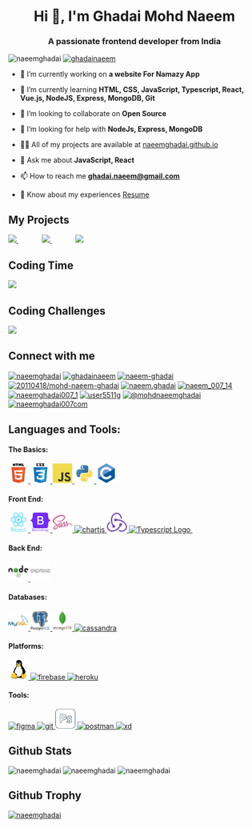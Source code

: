 <h1 align="center">Hi 👋, I'm Ghadai Mohd Naeem</h1>
<h3 align="center">A passionate frontend developer from India</h3>

<a><img src="https://komarev.com/ghpvc/?username=naeemghadai&label=Profile%20views&color=0e75b6&style=flat" alt="naeemghadai" height="20"/></a> 
<a href="https://twitter.com/ghadainaeem" target="blank"><img src="https://img.shields.io/twitter/follow/ghadainaeem?logo=twitter&style=for-the-badge" alt="ghadainaeem" height="20"/></a>


- 🔭 I’m currently working on **a website For Namazy App**

- 🌱 I’m currently learning **HTML, CSS, JavaScript, Typescript, React, Vue.js, NodeJS, Express, MongoDB, Git**

- 👯 I’m looking to collaborate on **Open Source**

- 🤝 I’m looking for help with **NodeJs, Express, MongoDB**

- 👨‍💻 All of my projects are available at [naeemghadai.github.io](naeemghadai.github.io)

- 💬 Ask me about **JavaScript, React**

- 📫 How to reach me **ghadai.naeem@gmail.com**

- 📄 Know about my experiences [Resume](https://drive.google.com/file/d/1B046hJZH4n2zPEcNAVlQKoOph32CfRZk/view?usp=sharing)

## My Projects

<a align="left" href="https://nsalon.netlify.app" target="_blank">
<img width="400" src="https://user-images.githubusercontent.com/51822103/196030656-49036a1e-8ec9-4279-bc09-8a08698e8770.PNG"/>
</a>
&nbsp; 	&nbsp; 	&nbsp; 	&nbsp; 	&nbsp; 	&nbsp;
<a href="https://nrestaurent.netlify.app" target="_blank">
<img width="400" src="https://user-images.githubusercontent.com/51822103/196030809-59e9c375-e6ea-427d-9fee-0d4b7cff16c5.PNG"/>
</a>
&nbsp; 	&nbsp; 	&nbsp; 	&nbsp; 	&nbsp; 	&nbsp;
<a href="https://shareeazy-production.up.railway.app" target="_blank">
<img width="400" src="https://user-images.githubusercontent.com/51822103/197389738-e5d85842-a9c4-465e-9f88-5b31ca1023be.PNG"/>
</a>


## Coding Time
<div>
  <img src="https://github-readme-stats.vercel.app/api/wakatime?username=@Naeem&compact=True"  height: "400"/>
</div>

## Coding Challenges
<img src="https://www.codewars.com/users/NAEEMGHADAI/badges/large"/>

## Connect with me

<p align="left">
<a href="https://codepen.io/naeemghadai" target="blank"><img align="center" src="https://raw.githubusercontent.com/rahuldkjain/github-profile-readme-generator/master/src/images/icons/Social/codepen.svg" alt="naeemghadai" height="30" width="40" /></a>
<a href="https://twitter.com/ghadainaeem" target="blank"><img align="center" src="https://raw.githubusercontent.com/rahuldkjain/github-profile-readme-generator/master/src/images/icons/Social/twitter.svg" alt="ghadainaeem" height="30" width="40" /></a>
<a href="https://linkedin.com/in/naeem-ghadai" target="blank"><img align="center" src="https://raw.githubusercontent.com/rahuldkjain/github-profile-readme-generator/master/src/images/icons/Social/linked-in-alt.svg" alt="naeem-ghadai" height="30" width="40" /></a>
<a href="https://stackoverflow.com/users/20110418/mohd-naeem-ghadai" target="blank"><img align="center" src="https://raw.githubusercontent.com/rahuldkjain/github-profile-readme-generator/master/src/images/icons/Social/stack-overflow.svg" alt="20110418/mohd-naeem-ghadai" height="30" width="40" /></a>
<a href="https://fb.com/naeem.ghadai" target="blank"><img align="center" src="https://raw.githubusercontent.com/rahuldkjain/github-profile-readme-generator/master/src/images/icons/Social/facebook.svg" alt="naeem.ghadai" height="30" width="40" /></a>
<a href="https://instagram.com/naeem_007_14" target="blank"><img align="center" src="https://raw.githubusercontent.com/rahuldkjain/github-profile-readme-generator/master/src/images/icons/Social/instagram.svg" alt="naeem_007_14" height="30" width="40" /></a>
<a href="https://www.hackerrank.com/naeemghadai007_1" target="blank"><img align="center" src="https://raw.githubusercontent.com/rahuldkjain/github-profile-readme-generator/master/src/images/icons/Social/hackerrank.svg" alt="naeemghadai007_1" height="30" width="40" /></a>
<a href="https://leetcode.com/naeemghadai" target="blank"><img align="center" src="https://raw.githubusercontent.com/rahuldkjain/github-profile-readme-generator/master/src/images/icons/Social/leet-code.svg" alt="user5511g" height="30" width="40" /></a>
<a href="https://www.hackerearth.com/@mohdnaeemghadai" target="blank"><img align="center" src="https://raw.githubusercontent.com/rahuldkjain/github-profile-readme-generator/master/src/images/icons/Social/hackerearth.svg" alt="@mohdnaeemghadai" height="30" width="40" /></a>
<a href="https://auth.geeksforgeeks.org/user/naeemghadai007com" target="blank"><img align="center" src="https://raw.githubusercontent.com/rahuldkjain/github-profile-readme-generator/master/src/images/icons/Social/geeks-for-geeks.svg" alt="naeemghadai007com" height="30" width="40" /></a>
</p>

## Languages and Tools:
<h4>The Basics:</h4>
<a href="https://www.w3.org/html/" target="_blank" rel="noreferrer"> <img src="https://raw.githubusercontent.com/devicons/devicon/master/icons/html5/html5-original-wordmark.svg" alt="html5" width="40" height="40"/> </a>
<a href="https://www.w3schools.com/css/" target="_blank" rel="noreferrer"> <img src="https://raw.githubusercontent.com/devicons/devicon/master/icons/css3/css3-original-wordmark.svg" alt="css3" width="40" height="40"/> </a>
<a href="https://developer.mozilla.org/en-US/docs/Web/JavaScript" target="_blank" rel="noreferrer"> <img src="https://raw.githubusercontent.com/devicons/devicon/master/icons/javascript/javascript-original.svg" alt="javascript" width="40" height="40"/> </a>
<a href="https://www.python.org" target="_blank" rel="noreferrer"> <img src="https://raw.githubusercontent.com/devicons/devicon/master/icons/python/python-original.svg" alt="python" width="40" height="40"/> </a>
<a href="https://www.cprogramming.com/" target="_blank" rel="noreferrer"> <img src="https://raw.githubusercontent.com/devicons/devicon/master/icons/c/c-original.svg" alt="c" width="40" height="40"/> </a>

<h4>Front End:</h4>
<a href="https://reactjs.org/" target="_blank" rel="noreferrer"> <img src="https://raw.githubusercontent.com/devicons/devicon/master/icons/react/react-original-wordmark.svg" alt="react" width="40" height="40"/> </a>
 <a href="https://getbootstrap.com" target="_blank" rel="noreferrer"> <img src="https://raw.githubusercontent.com/devicons/devicon/master/icons/bootstrap/bootstrap-plain-wordmark.svg" alt="bootstrap" width="40" height="40"/> </a>
<a href="https://sass-lang.com" target="_blank" rel="noreferrer"> <img src="https://raw.githubusercontent.com/devicons/devicon/master/icons/sass/sass-original.svg" alt="sass" width="40" height="40"/> </a> 
<a href="https://www.chartjs.org" target="_blank" rel="noreferrer"> <img src="https://www.chartjs.org/media/logo-title.svg" alt="chartjs" width="40" height="40"/> </a>
 <a href="https://redux.js.org" target="_blank" rel="noreferrer"> <img src="https://raw.githubusercontent.com/devicons/devicon/master/icons/redux/redux-original.svg" alt="redux" width="40" height="40"/> </a>
 <a href="https://www.typescriptlang.org">
  <img width="40" title="Typescript" alt="Typescript Logo" src="https://raw.githubusercontent.com/maurodesouza/maurodesouza/master/assets/typescript-logo.svg">
</a> &#xa0; &#xa0;
 
<h4>Back End:</h4>
 <a href="https://nodejs.org" target="_blank" rel="noreferrer"> <img src="https://raw.githubusercontent.com/devicons/devicon/master/icons/nodejs/nodejs-original-wordmark.svg" alt="nodejs" width="40" height="40"/> </a>
<a href="https://expressjs.com" target="_blank" rel="noreferrer"> <img src="https://raw.githubusercontent.com/devicons/devicon/master/icons/express/express-original-wordmark.svg" alt="express" width="40" height="40"/> </a>


<h4>Databases:</h4>
<a href="https://www.mysql.com/" target="_blank" rel="noreferrer"> <img src="https://raw.githubusercontent.com/devicons/devicon/master/icons/mysql/mysql-original-wordmark.svg" alt="mysql" width="40" height="40"/> </a>
<a href="https://www.postgresql.org" target="_blank" rel="noreferrer"> <img src="https://raw.githubusercontent.com/devicons/devicon/master/icons/postgresql/postgresql-original-wordmark.svg" alt="postgresql" width="40" height="40"/> </a>
<a href="https://www.mongodb.com/" target="_blank" rel="noreferrer"> <img src="https://raw.githubusercontent.com/devicons/devicon/master/icons/mongodb/mongodb-original-wordmark.svg" alt="mongodb" width="40" height="40"/> </a>
<a href="https://cassandra.apache.org/" target="_blank" rel="noreferrer"> <img src="https://www.vectorlogo.zone/logos/apache_cassandra/apache_cassandra-icon.svg" alt="cassandra" width="40" height="40"/> </a>

<h4>Platforms:</h4>
<a href="https://www.linux.org/" target="_blank" rel="noreferrer"> <img src="https://raw.githubusercontent.com/devicons/devicon/master/icons/linux/linux-original.svg" alt="linux" width="40" height="40"/> </a>
<a href="https://firebase.google.com/" target="_blank" rel="noreferrer"> <img src="https://www.vectorlogo.zone/logos/firebase/firebase-icon.svg" alt="firebase" width="40" height="40"/> </a>
<a href="https://heroku.com" target="_blank" rel="noreferrer"> <img src="https://www.vectorlogo.zone/logos/heroku/heroku-icon.svg" alt="heroku" width="40" height="40"/> </a> 

<h4>Tools:</h4>
<p align="left">      <a href="https://www.figma.com/" target="_blank" rel="noreferrer"> <img src="https://www.vectorlogo.zone/logos/figma/figma-icon.svg" alt="figma" width="40" height="40"/> </a>  <a href="https://git-scm.com/" target="_blank" rel="noreferrer"> <img src="https://www.vectorlogo.zone/logos/git-scm/git-scm-icon.svg" alt="git" width="40" height="40"/> </a>     <a href="https://www.photoshop.com/en" target="_blank" rel="noreferrer"> <img src="https://raw.githubusercontent.com/devicons/devicon/master/icons/photoshop/photoshop-line.svg" alt="photoshop" width="40" height="40"/> </a> <a href="https://postman.com" target="_blank" rel="noreferrer"> <img src="https://www.vectorlogo.zone/logos/getpostman/getpostman-icon.svg" alt="postman" width="40" height="40"/> </a>    <a href="https://www.adobe.com/products/xd.html" target="_blank" rel="noreferrer"> <img src="https://cdn.worldvectorlogo.com/logos/adobe-xd.svg" alt="xd" width="40" height="40"/> </a> </p>

## Github Stats
<a><img height="140" width="320" src="https://github-readme-stats.vercel.app/api/top-langs?username=naeemghadai&show_icons=true&locale=en&layout=compact" alt="naeemghadai" /></a>
<a><img height="150" width="320" src="https://github-readme-stats.vercel.app/api?username=naeemghadai&show_icons=true&locale=en" alt="naeemghadai" /></a>
<a><img height="150" width="320" src="https://github-readme-streak-stats.herokuapp.com/?user=naeemghadai&" alt="naeemghadai" /></a>

## Github Trophy
<p align="left"> <a href="https://github.com/ryo-ma/github-profile-trophy"><img src="https://github-profile-trophy.vercel.app/?username=naeemghadai" alt="naeemghadai" /></a> </p>


